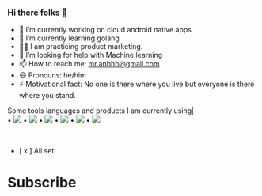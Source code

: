### Hi there folks 👋

- 🔭 I’m currently working on cloud android native apps
- 🌱 I’m currently learning golang
- 🏋️‍♂️ I am practicing product marketing.
- 🤔 I’m looking for help with Machine learning
- 📫 How to reach me: mr.anbhb@gmail.com
- 😄 Pronouns: he/him
- ⚡ Motivational fact: No one is there where you live but everyone is there where you stand.

Some tools languages and products I am currently using|
<br>
• <img src="https://img.shields.io/badge/JavaScript-323330?style=for-the-badge&logo=javascript&logoColor=F7DF1E">
• <img src="https://img.shields.io/badge/TypeScript-007ACC?style=for-the-badge&logo=typescript&logoColor=white">
• <img src="https://img.shields.io/badge/MongoDB-white?style=for-the-badge&logo=mongodb&logoColor=4EA94B">
• <img src="https://img.shields.io/badge/PostgreSQL-316192?style=for-the-badge&logo=postgresql&logoColor=white">
• <img src="https://img.shields.io/badge/Ionic-3880FF?style=for-the-badge&logo=ionic&logoColor=white">
• <img src="https://img.shields.io/badge/Oracle-F80000?style=for-the-badge&logo=oracle&logoColor=black">

<br>

* [ x ] All set

# Subscribe

          
        
